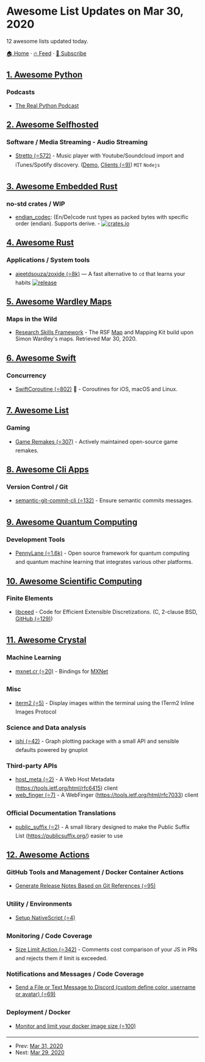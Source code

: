 # Awesome List Updates on Mar 30, 2020

12 awesome lists updated today.

[🏠 Home](/README.md) · [🔥 Feed](https://test.trackawesomelist.com/feed.xml) · [📮 Subscribe](https://trackawesomelist.us17.list-manage.com/subscribe?u=d2f0117aa829c83a63ec63c2f&id=36a103854c)



## [1. Awesome Python](/content/vinta/awesome-python/README.md)

### Podcasts

*   [The Real Python Podcast](https://realpython.com/podcasts/rpp/)

## [2. Awesome Selfhosted](/content/awesome-selfhosted/awesome-selfhosted/README.md)

### Software / Media Streaming - Audio Streaming

*   [Stretto (⭐572)](https://github.com/benkaiser/stretto) - Music player with Youtube/Soundcloud import and iTunes/Spotify discovery. ([Demo](https://next.kaiserapps.com), [Clients (⭐9)](https://github.com/benkaiser/stretto-mobile-next)) `MIT` `Nodejs`

## [3. Awesome Embedded Rust](/content/rust-embedded/awesome-embedded-rust/README.md)

### no-std crates / WIP

*   [endian\_codec](https://crates.io/crates/endian_codec): (En/De)code rust types as packed bytes with specific order (endian). Supports derive. - [![crates.io](https://img.shields.io/crates/v/endian_codec.svg)](https://crates.io/crates/endian_codec)

## [4. Awesome Rust](/content/rust-unofficial/awesome-rust/README.md)

### Applications / System tools

*   [ajeetdsouza/zoxide (⭐8k)](https://github.com/ajeetdsouza/zoxide/) — A fast alternative to `cd` that learns your habits [![release](https://github.com/ajeetdsouza/zoxide/workflows/.github/workflows/release.yml/badge.svg)](https://github.com/ajeetdsouza/zoxide/actions)

## [5. Awesome Wardley Maps](/content/wardley-maps-community/awesome-wardley-maps/README.md)

### Maps in the Wild

*   [Research Skills Framework](https://www.researchskills.net/) - The RSF [Map](https://www.researchskills.net/framework/map) and Mapping Kit build upon Simon Wardley's maps. Retrieved Mar 30, 2020.

## [6. Awesome Swift](/content/matteocrippa/awesome-swift/README.md)

### Concurrency

*   [SwiftCoroutine (⭐802)](https://github.com/belozierov/SwiftCoroutine) :penguin: - Coroutines for iOS, macOS and Linux.

## [7. Awesome List](/content/sindresorhus/awesome/README.md)

### Gaming

*   [Game Remakes (⭐307)](https://github.com/radek-sprta/awesome-game-remakes#readme) - Actively maintained open-source game remakes.

## [8. Awesome Cli Apps](/content/agarrharr/awesome-cli-apps/README.md)

### Version Control / Git

*   [semantic-git-commit-cli (⭐132)](https://github.com/JPeer264/node-semantic-git-commit-cli) - Ensure semantic commits messages.

## [9. Awesome Quantum Computing](/content/desireevl/awesome-quantum-computing/README.md)

### Development Tools

*   [PennyLane (⭐1.6k)](http://github.com/XanaduAI/pennylane) - Open source framework for quantum computing and quantum machine learning that integrates various other platforms.

## [10. Awesome Scientific Computing](/content/nschloe/awesome-scientific-computing/README.md)

### Finite Elements

*   [libceed](https://libceed.readthedocs.io/en/latest/index.html) - Code for Efficient Extensible Discretizations.
    (C, 2-clause BSD, [GitHub (⭐129)](https://github.com/CEED/libCEED))

## [11. Awesome Crystal](/content/veelenga/awesome-crystal/README.md)

### Machine Learning

*   [mxnet.cr (⭐20)](https://github.com/toddsundsted/mxnet.cr) - Bindings for [MXNet](https://mxnet.incubator.apache.org/)

### Misc

*   [iterm2 (⭐5)](https://github.com/toddsundsted/iterm2) - Display images within the terminal using the ITerm2 Inline Images Protocol

### Science and Data analysis

*   [ishi (⭐42)](https://github.com/toddsundsted/ishi) - Graph plotting package with a small API and sensible defaults powered by gnuplot

### Third-party APIs

*   [host\_meta (⭐2)](https://github.com/toddsundsted/host_meta) - A Web Host Metadata (<https://tools.ietf.org/html/rfc6415>) client
*   [web\_finger (⭐7)](https://github.com/toddsundsted/web_finger) - A WebFinger (<https://tools.ietf.org/html/rfc7033>) client

### Official Documentation Translations

*   [public\_suffix (⭐2)](https://github.com/toddsundsted/public_suffix) - A small library designed to make the Public Suffix List (<https://publicsuffix.org/>) easier to use

## [12. Awesome Actions](/content/sdras/awesome-actions/README.md)

### GitHub Tools and Management / Docker Container Actions

*   [Generate Release Notes Based on Git References (⭐95)](https://github.com/metcalfc/changelog-generator)

### Utility / Environments

*   [Setup NativeScript (⭐4)](https://github.com/hrueger/setup-nativescript)

### Monitoring / Code Coverage

*   [Size Limit Action (⭐342)](https://github.com/andresz1/size-limit-action) - Comments cost comparison of your JS in PRs and rejects them if limit is exceeded.

### Notifications and Messages / Code Coverage

*   [Send a File or Text Message to Discord (custom define color, username or avatar) (⭐69)](https://github.com/appleboy/discord-action)

### Deployment / Docker

*   [Monitor and limit your docker image size (⭐100)](https://github.com/wemake-services/docker-image-size-limit)

---

- Prev: [Mar 31, 2020](/content/2020/03/31/README.md)
- Next: [Mar 29, 2020](/content/2020/03/29/README.md)